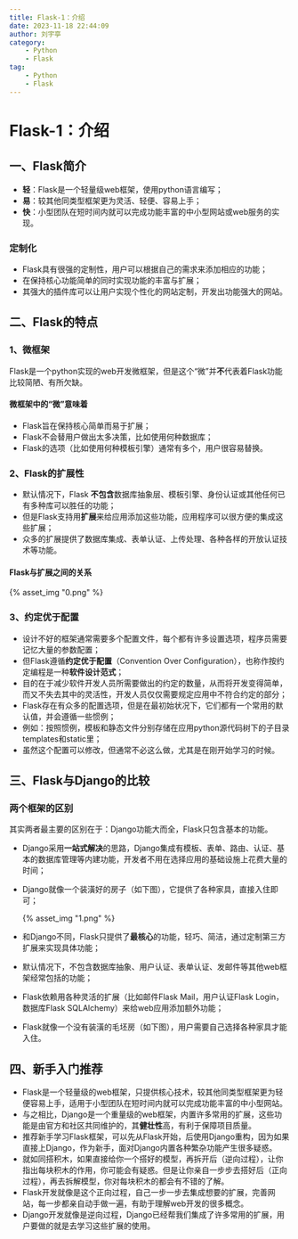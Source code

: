 ```yaml
---
title: Flask-1：介绍
date: 2023-11-18 22:44:09
author: 刘宇亭
category:
    - Python
    - Flask
tag:
    - Python
    - Flask
---
```

# Flask-1：介绍

## 一、Flask简介

- **轻**：Flask是一个轻量级web框架，使用python语言编写；
- **易**：较其他同类型框架更为灵活、轻便、容易上手；
- **快**：小型团队在短时间内就可以完成功能丰富的中小型网站或web服务的实现。

### 定制化

- Flask具有很强的定制性，用户可以根据自己的需求来添加相应的功能；
- 在保持核心功能简单的同时实现功能的丰富与扩展；
- 其强大的插件库可以让用户实现个性化的网站定制，开发出功能强大的网站。

## 二、Flask的特点

### 1、微框架

Flask是一个python实现的web开发微框架，但是这个“微”并**不**代表着Flask功能比较简陋、有所欠缺。

#### 微框架中的“微”意味着

- Flask旨在保持核心简单而易于扩展；
- Flask不会替用户做出太多决策，比如使用何种数据库；
- Flask的选项（比如使用何种模板引擎）通常有多个，用户很容易替换。

### 2、Flask的扩展性

- 默认情况下，Flask **不包含**数据库抽象层、模板引擎、身份认证或其他任何已有多种库可以胜任的功能；
- 但是Flask支持用**扩展**来给应用添加这些功能，应用程序可以很方便的集成这些扩展；
- 众多的扩展提供了数据库集成、表单认证、上传处理、各种各样的开放认证技术等功能。

#### Flask与扩展之间的关系

{% asset_img "0.png" %}

### 3、约定优于配置

- 设计不好的框架通常需要多个配置文件，每个都有许多设置选项，程序员需要记忆大量的参数配置；
- 但Flask遵循**约定优于配置**（Convention Over Configuration），也称作按约定编程是一种**软件设计范式**；
- 目的在于减少软件开发人员所需要做出的约定的数量，从而将开发变得简单，而又不失去其中的灵活性，开发人员仅仅需要规定应用中不符合约定的部分；
- Flask存在有众多的配置选项，但是在最初始状况下，它们都有一个常用的默认值，并会遵循一些惯例；
- 例如：按照惯例，模板和静态文件分别存储在应用python源代码树下的子目录templates和static里；
- 虽然这个配置可以修改，但通常不必这么做，尤其是在刚开始学习的时候。

## 三、Flask与Django的比较

### 两个框架的区别

其实两者最主要的区别在于：Django功能大而全，Flask只包含基本的功能。

- Django采用**一站式解决**的思路，Django集成有模板、表单、路由、认证、基本的数据库管理等内建功能，开发者不用在选择应用的基础设施上花费大量的时间；

- Django就像一个装潢好的房子（如下图），它提供了各种家具，直接入住即可；

  {% asset_img "1.png" %}

- 和Django不同，Flask只提供了**最核心**的功能，轻巧、简洁，通过定制第三方扩展来实现具体功能；

- 默认情况下，不包含数据库抽象、用户认证、表单认证、发邮件等其他web框架经常包括的功能；

- Flask依赖用各种灵活的扩展（比如邮件Flask Mail，用户认证Flask Login，数据库Flask SQLAlchemy）来给web应用添加额外功能；

- Flask就像一个没有装潢的毛坯房（如下图），用户需要自己选择各种家具才能入住。

## 四、新手入门推荐

- Flask是一个轻量级的web框架，只提供核心技术，较其他同类型框架更为轻便容易上手，适用于小型团队在短时间内就可以完成功能丰富的中小型网站。
- 与之相比，Django是一个重量级的web框架，内置许多常用的扩展，这些功能是由官方和社区共同维护的，其**健壮性**高，有利于保障项目质量。
- 推荐新手学习Flask框架，可以先从Flask开始，后使用Django重构，因为如果直接上Django，作为新手，面对Django内置各种繁杂功能产生很多疑惑。
- 就如同搭积木，如果直接给你一个搭好的模型，再拆开后（逆向过程），让你指出每块积木的作用，你可能会有疑惑。但是让你亲自一步步去搭好后（正向过程），再去拆解模型，你对每块积木的都会有不错的了解。
- Flask开发就像是这个正向过程，自己一步一步去集成想要的扩展，完善网站，每一步都亲自动手做一遍，有助于理解web开发的很多概念。
- Django开发就像是逆向过程，Django已经帮我们集成了许多常用的扩展，用户要做的就是去学习这些扩展的使用。